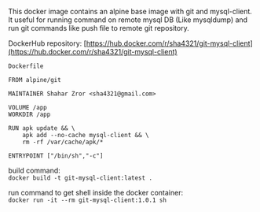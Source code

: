 This docker image contains an alpine base image with git and mysql-client.
It useful for running command on remote mysql DB (Like mysqldump) and run git commands like push file to remote git repository.

DockerHub repository:
[https://hub.docker.com/r/sha4321/git-mysql-client](https://hub.docker.com/r/sha4321/git-mysql-client)  

`Dockerfile`

```
FROM alpine/git

MAINTAINER Shahar Zror <sha4321@gmail.com>

VOLUME /app
WORKDIR /app

RUN apk update && \
    apk add --no-cache mysql-client && \
    rm -rf /var/cache/apk/*

ENTRYPOINT ["/bin/sh","-c"]
```

build command:  
`docker build -t git-mysql-client:latest .`

run command to get shell inside the docker container:   
`docker run -it --rm git-mysql-client:1.0.1 sh`